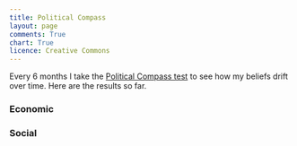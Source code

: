 ```yaml
---
title: Political Compass
layout: page
comments: True
chart: True
licence: Creative Commons
---
```


Every 6 months I take the [Political Compass test](https://www.politicalcompass.org/test) to see how my beliefs drift over time. Here are the results so far.

### Economic

<canvas id="economicChart" width="400" height="150"></canvas>

### Social

<canvas id="socialChart" width="400" height="150"></canvas>

<script>
var economicChartData = {
    datasets: [
      {
        fill: false,
        data: [
          {
            t: new Date(2019, 11, 4),
            y: -5.25
          }, {
            t: new Date(2020, 6, 1),
            y: -6.38
          }, {
            t: new Date(2021, 1, 4),
            y: -7.38
          }, {
            t: new Date(2021, 7, 1),
            y: -5.13
          }, {
            t: new Date(2022, 1, 2),
            y: -5.75
          }, {
            t: new Date(2022, 7, 19),
            y: -7.25
          }, {
            t: new Date(2023, 1, 2),
            y: -6.88
          }
        ],
        borderColor: '#70c1b3',
        borderWidth: 3
      }
    ]
  }
  var ctx2 = document.getElementById("economicChart").getContext("2d");
  var economicChart = new Chart(ctx2, {
    type: 'line',
    data: economicChartData,
    options: {
      annotation: {
        events: ["click"],
        annotations: [
          {
            drawTime: "afterDatasetsDraw",
            type: "line",
            mode: "vertical",
            scaleID: "x-axis-0",
            value: new Date(2021, 8, 1),
            borderColor: "rgba(0,0,0,0)",
            borderWidth: 0,
            label: {
              backgroundColor: "#247ba0",
              content: "Right",
              enabled: true,
              position: "top"
            },
          },
          {
            drawTime: "afterDatasetsDraw",
            type: "line",
            mode: "vertical",
            scaleID: "x-axis-0",
            value: new Date(2021, 8, 1),
            borderColor: "rgba(0,0,0,0)",
            borderWidth: 0,
            label: {
              backgroundColor: "#f25f5c",
              content: "Left",
              enabled: true,
              position: "bottom"
            },
          }
        ]
      },
      legend: {
        display: false
      },
      elements: {
        point: {
          radius: 0
        }
      },
      scales: {
        xAxes: [{
          type: 'time',
          time: {
            unit: 'year'
          }
        }],
        yAxes: [{
          scaleLabel: {
            display: false
          },
          ticks: {
            suggestedMin: -10,
            suggestedMax: 10
          }
        }]
      }
    }
  });
</script>


<script>
var socialChartData = {
    datasets: [
      {
        fill: false,
        data: [
          {
            t: new Date(2019, 11, 4),
            y: -7.28
          }, {
            t: new Date(2020, 6, 1),
            y: -6.05
          }, {
            t: new Date(2021, 1, 4),
            y: -6.51
          }, {
            t: new Date(2021, 7, 1),
            y: -5.33
          }, {
            t: new Date(2022, 1, 2),
            y: -5.79
          }, {
            t: new Date(2022, 7, 19),
            y: -6.36
          }, {
            t: new Date(2023, 1, 2),
            y: -6.92
          }
        ],
        borderColor: '#70c1b3',
        borderWidth: 3
      }
    ]
  }
  var ctx2 = document.getElementById("socialChart").getContext("2d");
  var socialChart = new Chart(ctx2, {
    type: 'line',
    data: socialChartData,
    options: {
      annotation: {
        events: ["click"],
        annotations: [
          {
            drawTime: "afterDatasetsDraw",
            type: "line",
            mode: "vertical",
            scaleID: "x-axis-0",
            value: new Date(2021, 8, 1),
            borderColor: "rgba(0,0,0,0)",
            borderWidth: 0,
            label: {
              backgroundColor: "#247ba0",
              content: "Authoritarian",
              enabled: true,
              position: "top"
            },
          },
          {
            drawTime: "afterDatasetsDraw",
            type: "line",
            mode: "vertical",
            scaleID: "x-axis-0",
            value: new Date(2021, 8, 1),
            borderColor: "rgba(0,0,0,0)",
            borderWidth: 0,
            label: {
              backgroundColor: "#f25f5c",
              content: "Libertarian",
              enabled: true,
              position: "bottom"
            },
          }
        ]
      },
      legend: {
        display: false
      },
      elements: {
        point: {
          radius: 0
        }
      },
      scales: {
        xAxes: [{
          type: 'time',
          time: {
            unit: 'year'
          }
        }],
        yAxes: [{
          scaleLabel: {
            display: false
          },
          ticks: {
            suggestedMin: -10,
            suggestedMax: 10
          }
        }]
      }
    }
  });
</script>
